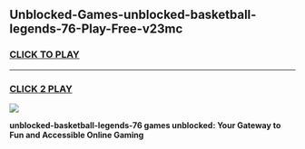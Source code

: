 
## Unblocked-Games-unblocked-basketball-legends-76-Play-Free-v23mc
<h3>
<a href="https://premium76.site?title=unblocked-basketball-legends-76&ref=24M">CLICK TO PLAY</a></h3>
<hr>

<h3>
<a href="https://premium76.site?title=unblocked-basketball-legends-76&ref=24M">CLICK 2 PLAY</a>
  
</h3>

<a href="https://premium76.site?title=unblocked-basketball-legends-76&ref=24M"><img src="https://clearcache.store/games.png"></a>


**unblocked-basketball-legends-76 games unblocked: Your Gateway to Fun and Accessible Online Gaming**
